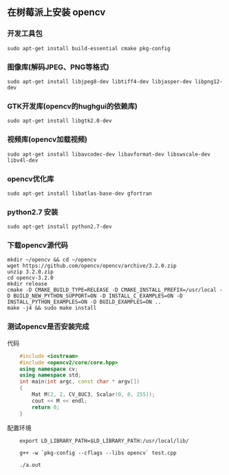 ## 在树莓派上安装 opencv

###  开发工具包

    sudo apt-get install build-essential cmake pkg-config

### 图像库(解码JPEG、PNG等格式)

    sudo apt-get install libjpeg8-dev libtiff4-dev libjasper-dev libpng12-dev

### GTK开发库(opencv的hughgui的依赖库)
    
    sudo apt-get install libgtk2.0-dev

### 视频库(opencv加载视频)

    sudo apt-get install libavcodec-dev libavformat-dev libswscale-dev libv4l-dev

### opencv优化库
 
    sudo apt-get install libatlas-base-dev gfortran

### python2.7 安装
    
    sudo apt-get install python2.7-dev

### 下载opencv源代码

    mkdir ~/opencv && cd ~/opencv
    wget https://github.com/opencv/opencv/archive/3.2.0.zip
    unzip 3.2.0.zip
    cd opencv-3.2.0
    mkdir release
    cmake -D CMAKE_BUILD_TYPE=RELEASE -D CMAKE_INSTALL_PREFIX=/usr/local -D BUILD_NEW_PYTHON_SUPPORT=ON -D INSTALL_C_EXAMPLES=ON -D INSTALL_PYTHON_EXAMPLES=ON -D BUILD_EXAMPLES=ON ..
    make -j4 && sudo make install

### 测试opencv是否安装完成

代码

```cpp
    #include <iostream>
    #include <opencv2/core/core.hpp>
    using namespace cv;
    using namespace std;
    int main(int argc, const char * argv[])
    {
        Mat M(2, 2, CV_8UC3, Scalar(0, 0, 255));
        cout << M << endl;
        return 0;
    }
```   

配置环境

```shell
    export LD_LIBRARY_PATH=$LD_LIBRARY_PATH:/usr/local/lib/

    g++ -w `pkg-config --cflags --libs opencv` test.cpp

    ./a.out
```
